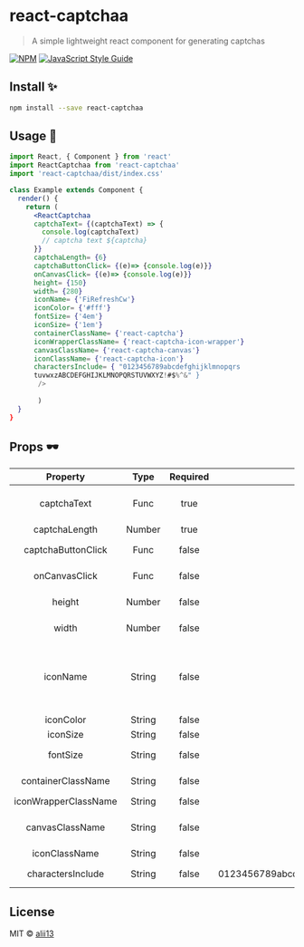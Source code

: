 # react-captchaa

> A simple lightweight react component for generating captchas

[![NPM](https://img.shields.io/npm/v/react-captchaa.svg)](https://www.npmjs.com/package/react-captchaa) [![JavaScript Style Guide](https://img.shields.io/badge/code_style-standard-brightgreen.svg)](https://standardjs.com)

## Install ✨

```bash
npm install --save react-captchaa
```

## Usage 🎁

```jsx
import React, { Component } from 'react'
import ReactCaptchaa from 'react-captchaa'
import 'react-captchaa/dist/index.css'

class Example extends Component {
  render() {
    return ( 
      <ReactCaptchaa
      captchaText= {(captchaText) => {
        console.log(captchaText)
        // captcha text ${captcha}
      }}
      captchaLength= {6}
      captchaButtonClick= {(e)=> {console.log(e)}}
      onCanvasClick= {(e)=> {console.log(e)}}
      height= {150}
      width= {280}
      iconName= {'FiRefreshCw'}
      iconColor= {'#fff'}
      fontSize= {'4em'}
      iconSize= {'1em'}
      containerClassName= {'react-captcha'}
      iconWrapperClassName= {'react-captcha-icon-wrapper'}
      canvasClassName= {'react-captcha-canvas'}
      iconClassName= {'react-captcha-icon'}
      charactersInclude= { "0123456789abcdefghijklmnopqrs
      tuvwxzABCDEFGHIJKLMNOPQRSTUVWXYZ!#$%^&" }
       />
       
       )
  }
}
```

## Props 🕶

 |       Property       |  Type  | Required |                               Default                               |Description                                                                                      |
|:--------------------:|:------:|:--------:|:-------------------------------------------------------------------:|--------------------------------------------------------------------------------------------------|
|      captchaText     |  Func  |   true   |                                  -                                  | callback function for returning the captcha text                                                 |
|     captchaLength    | Number |   true   |                                  6                                  | length of captcha                                                                                |
|  captchaButtonClick  |  Func  |   false  |                                  -                                  | callback function for captcha button click                                                       |
|     onCanvasClick    |  Func  |   false  |                                  -                                  | callback function for canvas click                                                               |
|        height        | Number |   false  |                                  50                                 | height of captcha container in px                                                                |
|         width        | Number |   false  |                                 100                                 | width of captcha container in px                                                                 |
|       iconName       | String |   false  |                             FiRefreshCw                             | Icon Name ( Use only react-icons library icons) url  https://react-icons.github.io/react-icons/ |
|       iconColor      | String |   false  |                                 #fff                                | color of button icon                                                                             |
|       iconSize       | String |   false  |                                 1em                                 | size of icon                                                                                     |
|       fontSize       | String |   false  |                                 4em                                 | size of font inside of captcha container                                                         |
|  containerClassName  | String |   false  |                            react-captcha                            | className for whole captcha container                                                            |
| iconWrapperClassName | String |   false  |                      react-captcha-icon-wrapper                     | className for button                                                                             |
|    canvasClassName   | String |   false  |                         react-captcha-canvas                        | className for captcha canvas element                                                             |
|     iconClassName    | String |   false  |                          react-captcha-icon                         | className for icon                                                                               |
|   charactersInclude  | String |   false  | 0123456789abcdefghijklmnopqrstuvwxzABCDEFGHIJKLMNOPQRSTUVWXYZ!#$%^& | string from which captcha will generate                                                          |



## License

MIT © [alii13](https://github.com/alii13)
